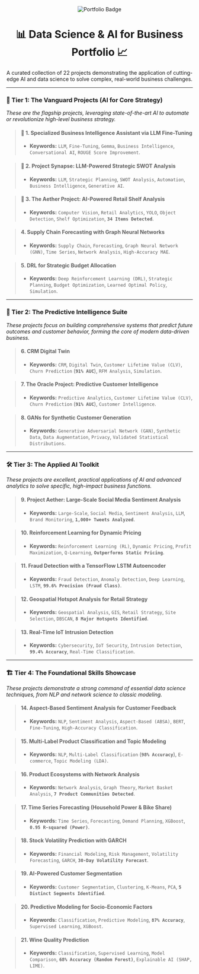 <div align="center">
  <img src="https://img.shields.io/badge/Portfolio-Data_Science_&_AI-blue?style=for-the-badge&logo=python" alt="Portfolio Badge"/>
  <h1>📊 Data Science & AI for Business Portfolio 📈</h1>
  <p>
    A curated collection of 22 projects demonstrating the application of cutting-edge AI and data science to solve complex, real-world business challenges.
  </p>
</div>

---

### 👑 Tier 1: The Vanguard Projects (AI for Core Strategy)
*These are the flagship projects, leveraging state-of-the-art AI to automate or revolutionize high-level business strategy.*

> #### 🥇 1. Specialized Business Intelligence Assistant via LLM Fine-Tuning
> * **Keywords:** `LLM`, `Fine-Tuning`, `Gemma`, `Business Intelligence`, `Conversational AI`, `ROUGE Score Improvement`.

> #### 🥈 2. Project Synapse: LLM-Powered Strategic SWOT Analysis
> * **Keywords:** `LLM`, `Strategic Planning`, `SWOT Analysis`, `Automation`, `Business Intelligence`, `Generative AI`.

> #### 🥉 3. The Aether Project: AI-Powered Retail Shelf Analysis
> * **Keywords:** `Computer Vision`, `Retail Analytics`, `YOLO`, `Object Detection`, `Shelf Optimization`, **`34 Items Detected`**.

> #### 4. Supply Chain Forecasting with Graph Neural Networks
> * **Keywords:** `Supply Chain`, `Forecasting`, `Graph Neural Network (GNN)`, `Time Series`, `Network Analysis`, `High-Accuracy MAE`.

> #### 5. DRL for Strategic Budget Allocation
> * **Keywords:** `Deep Reinforcement Learning (DRL)`, `Strategic Planning`, `Budget Optimization`, `Learned Optimal Policy`, `Simulation`.

---

### 🚀 Tier 2: The Predictive Intelligence Suite
*These projects focus on building comprehensive systems that predict future outcomes and customer behavior, forming the core of modern data-driven business.*

> #### 6. CRM Digital Twin
> * **Keywords:** `CRM`, `Digital Twin`, `Customer Lifetime Value (CLV)`, `Churn Prediction` (**`91% AUC`**), `RFM Analysis`, `Simulation`.

> #### 7. The Oracle Project: Predictive Customer Intelligence
> * **Keywords:** `Predictive Analytics`, `Customer Lifetime Value (CLV)`, `Churn Prediction` (**`91% AUC`**), `Customer Intelligence`.

> #### 8. GANs for Synthetic Customer Generation
> * **Keywords:** `Generative Adversarial Network (GAN)`, `Synthetic Data`, `Data Augmentation`, `Privacy`, `Validated Statistical Distributions`.

---

### 🛠️ Tier 3: The Applied AI Toolkit
*These projects are excellent, practical applications of AI and advanced analytics to solve specific, high-impact business functions.*

> #### 9. Project Aether: Large-Scale Social Media Sentiment Analysis
> * **Keywords:** `Large-Scale`, `Social Media`, `Sentiment Analysis`, `LLM`, `Brand Monitoring`, **`1,000+ Tweets Analyzed`**.

> #### 10. Reinforcement Learning for Dynamic Pricing
> * **Keywords:** `Reinforcement Learning (RL)`, `Dynamic Pricing`, `Profit Maximization`, `Q-Learning`, **`Outperforms Static Pricing`**.

> #### 11. Fraud Detection with a TensorFlow LSTM Autoencoder
> * **Keywords:** `Fraud Detection`, `Anomaly Detection`, `Deep Learning`, `LSTM`, **`99.6% Precision (Fraud Class)`**.

> #### 12. Geospatial Hotspot Analysis for Retail Strategy
> * **Keywords:** `Geospatial Analysis`, `GIS`, `Retail Strategy`, `Site Selection`, `DBSCAN`, **`8 Major Hotspots Identified`**.

> #### 13. Real-Time IoT Intrusion Detection
> * **Keywords:** `Cybersecurity`, `IoT Security`, `Intrusion Detection`, **`99.4% Accuracy`**, `Real-Time Classification`.

---

### 🏗️ Tier 4: The Foundational Skills Showcase
*These projects demonstrate a strong command of essential data science techniques, from NLP and network science to classic modeling.*

> #### 14. Aspect-Based Sentiment Analysis for Customer Feedback
> * **Keywords:** `NLP`, `Sentiment Analysis`, `Aspect-Based (ABSA)`, `BERT`, `Fine-Tuning`, `High-Accuracy Classification`.

> #### 15. Multi-Label Product Classification and Topic Modeling
> * **Keywords:** `NLP`, `Multi-Label Classification` (**`98% Accuracy`**), `E-commerce`, `Topic Modeling (LDA)`.

> #### 16. Product Ecosystems with Network Analysis
> * **Keywords:** `Network Analysis`, `Graph Theory`, `Market Basket Analysis`, **`7 Product Communities Detected`**.

> #### 17. Time Series Forecasting (Household Power & Bike Share)
> * **Keywords:** `Time Series`, `Forecasting`, `Demand Planning`, `XGBoost`, **`0.95 R-squared (Power)`**.

> #### 18. Stock Volatility Prediction with GARCH
> * **Keywords:** `Financial Modeling`, `Risk Management`, `Volatility Forecasting`, `GARCH`, **`30-Day Volatility Forecast`**.

> #### 19. AI-Powered Customer Segmentation
> * **Keywords:** `Customer Segmentation`, `Clustering`, `K-Means`, `PCA`, **`5 Distinct Segments Identified`**.

> #### 20. Predictive Modeling for Socio-Economic Factors
> * **Keywords:** `Classification`, `Predictive Modeling`, **`87% Accuracy`**, `Supervised Learning`, `XGBoost`.

> #### 21. Wine Quality Prediction
> * **Keywords:** `Classification`, `Supervised Learning`, `Model Comparison`, **`68% Accuracy (Random Forest)`**, `Explainable AI (SHAP, LIME)`.
